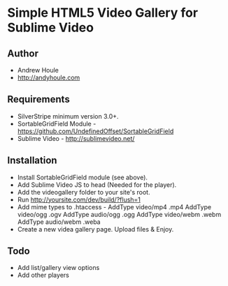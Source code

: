 Simple HTML5 Video Gallery for Sublime Video
============================================

## Author
* Andrew Houle
* http://andyhoule.com

## Requirements
* SilverStripe minimum version 3.0+.
* SortableGridField Module - https://github.com/UndefinedOffset/SortableGridField
* Sublime Video - http://sublimevideo.net/

## Installation
* Install SortableGridField module (see above).
* Add Sublime Video JS to head (Needed for the player).
* Add the videogallery folder to your site's root.
* Run http://yoursite.com/dev/build/?flush=1
* Add mime types to .htaccess - 
AddType video/mp4 .mp4
AddType video/ogg .ogv 
AddType audio/ogg .ogg
AddType video/webm .webm
AddType audio/webm .weba
* Create a new videa gallery page. Upload files & Enjoy.

## Todo 
* Add list/gallery view options
* Add other players


